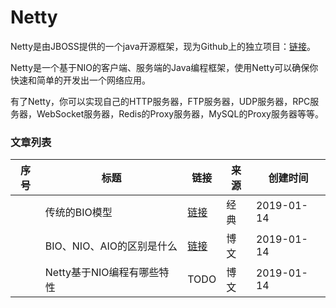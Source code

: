 
# Netty

Netty是由JBOSS提供的一个java开源框架，现为Github上的独立项目：[链接](https://github.com/netty/netty)。

Netty是一个基于NIO的客户端、服务端的Java编程框架，使用Netty可以确保你快速和简单的开发出一个网络应用。

有了Netty，你可以实现自己的HTTP服务器，FTP服务器，UDP服务器，RPC服务器，WebSocket服务器，Redis的Proxy服务器，MySQL的Proxy服务器等等。  

### 文章列表

|序号|标题|链接|来源|创建时间|
|--|--|--|--|--|
||传统的BIO模型|[链接](传统的BIO模型)|经典|2019-01-14|
||BIO、NIO、AIO的区别是什么|[链接](BIO_NIO_AIO的区别)|博文|2019-01-14|
||Netty基于NIO编程有哪些特性|TODO|博文|2019-01-14|
